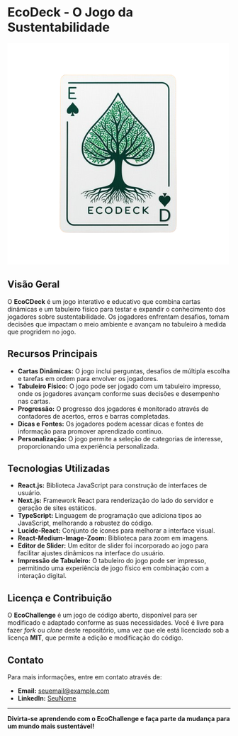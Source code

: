 # EcoDeck - O Jogo da Sustentabilidade

<img src="ecodeck_icon.png">


## Visão Geral

O **EcoCDeck** é um jogo interativo e educativo que combina cartas dinâmicas e um tabuleiro físico para testar e expandir o conhecimento dos jogadores sobre sustentabilidade. Os jogadores enfrentam desafios, tomam decisões que impactam o meio ambiente e avançam no tabuleiro à medida que progridem no jogo.

## Recursos Principais

- **Cartas Dinâmicas:** O jogo inclui perguntas, desafios de múltipla escolha e tarefas em ordem para envolver os jogadores.
- **Tabuleiro Físico:** O jogo pode ser jogado com um tabuleiro impresso, onde os jogadores avançam conforme suas decisões e desempenho nas cartas.
- **Progressão:** O progresso dos jogadores é monitorado através de contadores de acertos, erros e barras completadas.
- **Dicas e Fontes:** Os jogadores podem acessar dicas e fontes de informação para promover aprendizado contínuo.
- **Personalização:** O jogo permite a seleção de categorias de interesse, proporcionando uma experiência personalizada.

## Tecnologias Utilizadas

- **React.js:** Biblioteca JavaScript para construção de interfaces de usuário.
- **Next.js:** Framework React para renderização do lado do servidor e geração de sites estáticos.
- **TypeScript:** Linguagem de programação que adiciona tipos ao JavaScript, melhorando a robustez do código.
- **Lucide-React:** Conjunto de ícones para melhorar a interface visual.
- **React-Medium-Image-Zoom:** Biblioteca para zoom em imagens.
- **Editor de Slider:** Um editor de slider foi incorporado ao jogo para facilitar ajustes dinâmicos na interface do usuário.
- **Impressão de Tabuleiro:** O tabuleiro do jogo pode ser impresso, permitindo uma experiência de jogo físico em combinação com a interação digital.

## Licença e Contribuição

O **EcoChallenge** é um jogo de código aberto, disponível para ser modificado e adaptado conforme as suas necessidades. Você é livre para fazer *fork* ou *clone* deste repositório, uma vez que ele está licenciado sob a licença **MIT**, que permite a edição e modificação do código.

## Contato

Para mais informações, entre em contato através de:
- **Email:** seuemail@example.com
- **LinkedIn:** [SeuNome](https://www.linkedin.com/in/seunome/)

---

**Divirta-se aprendendo com o EcoChallenge e faça parte da mudança para um mundo mais sustentável!**

